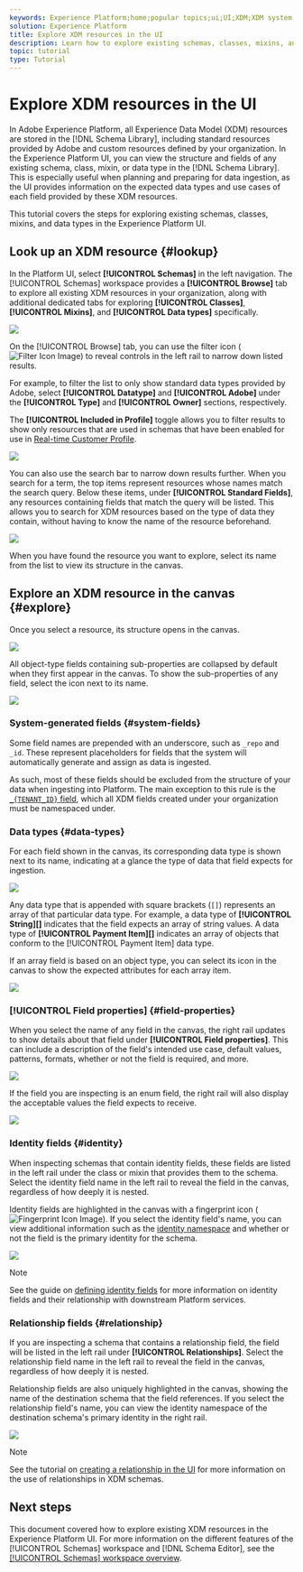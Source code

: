 ```yaml
---
keywords: Experience Platform;home;popular topics;ui;UI;XDM;XDM system;experience data model;Experience data model;Experience Data Model;data model;Data Model;explore;class;mixin;data type;schema;
solution: Experience Platform
title: Explore XDM resources in the UI
description: Learn how to explore existing schemas, classes, mixins, and data types in the Experience Platform user inteface.
topic: tutorial
type: Tutorial
---
```


# Explore XDM resources in the UI

In Adobe Experience Platform, all Experience Data Model (XDM) resources are stored in the [!DNL Schema Library], including standard resources provided by Adobe and custom resources defined by your organization. In the Experience Platform UI, you can view the structure and fields of any existing schema, class, mixin, or data type in the [!DNL Schema Library]. This is especially useful when planning and preparing for data ingestion, as the UI provides information on the expected data types and use cases of each field provided by these XDM resources.

This tutorial covers the steps for exploring existing schemas, classes, mixins, and data types in the Experience Platform UI.

## Look up an XDM resource {#lookup}

In the Platform UI, select **[!UICONTROL Schemas]** in the left navigation. The [!UICONTROL Schemas] workspace provides a **[!UICONTROL Browse]** tab to explore all existing XDM resources in your organization, along with additional dedicated tabs for exploring **[!UICONTROL Classes]**, **[!UICONTROL Mixins]**, and **[!UICONTROL Data types]** specifically.

![](../images/ui/explore/tabs.png)

On the [!UICONTROL Browse] tab, you can use the filter icon (![Filter Icon Image](../images/ui/explore/icon.png)) to reveal controls in the left rail to narrow down listed results.

For example, to filter the list to only show standard data types provided by Adobe, select **[!UICONTROL Datatype]** and **[!UICONTROL Adobe]** under the **[!UICONTROL Type]** and **[!UICONTROL Owner]** sections, respectively.

The **[!UICONTROL Included in Profile]** toggle allows you to filter results to show only resources that are used in schemas that have been enabled for use in [Real-time Customer Profile](../../profile/home.md).

![](../images/ui/explore/filter.png)

You can also use the search bar to narrow down results further. When you search for a term, the top items represent resources whose names match the search query. Below these items, under **[!UICONTROL Standard Fields]**, any resources containing fields that match the query will be listed. This allows you to search for XDM resources based on the type of data they contain, without having to know the name of the resource beforehand.

![](../images/ui/explore/search.png)

When you have found the resource you want to explore, select its name from the list to view its structure in the canvas.

## Explore an XDM resource in the canvas {#explore}

Once you select a resource, its structure opens in the canvas.

![](../images/ui/explore/canvas.png)

All object-type fields containing sub-properties are collapsed by default when they first appear in the canvas. To show the sub-properties of any field, select the icon next to its name.

![](../images/ui/explore/field-expand.png)

### System-generated fields {#system-fields}

Some field names are prepended with an underscore, such as `_repo` and `_id`. These represent placeholders for fields that the system will automatically generate and assign as data is ingested.

As such, most of these fields should be excluded from the structure of your data when ingesting into Platform. The main exception to this rule is the [`_{TENANT_ID}` field](../api/getting-started.md#know-your-tenant_id), which all XDM fields created under your organization must be namespaced under.

### Data types {#data-types}

For each field shown in the canvas, its corresponding data type is shown next to its name, indicating at a glance the type of data that field expects for ingestion.

![](../images/ui/explore/data-types.png)

Any data type that is appended with square brackets (`[]`) represents an array of that particular data type. For example, a data type of **[!UICONTROL String]\[]** indicates that the field expects an array of string values. A data type of **[!UICONTROL Payment Item]\[]** indicates an array of objects that conform to the [!UICONTROL Payment Item] data type.

If an array field is based on an object type, you can select its icon in the canvas to show the expected attributes for each array item.

![](../images/ui/explore/array-type.png)

### [!UICONTROL Field properties] {#field-properties}

When you select the name of any field in the canvas, the right rail updates to show details about that field under **[!UICONTROL Field properties]**. This can include a description of the field's intended use case, default values, patterns, formats, whether or not the field is required, and more.

![](../images/ui/explore/field-properties.png)

If the field you are inspecting is an enum field, the right rail will also display the acceptable values the field expects to receive.

![](../images/ui/explore/enum-field.png)

### Identity fields {#identity}

When inspecting schemas that contain identity fields, these fields are listed in the left rail under the class or mixin that provides them to the schema. Select the identity field name in the left rail to reveal the field in the canvas, regardless of how deeply it is nested.

Identity fields are highlighted in the canvas with a fingerprint icon (![Fingerprint Icon Image](../images/ui/explore/identity-symbol.png)). If you select the identity field's name, you can view additional information such as the [identity namespace](../../identity-service/namespaces.md) and whether or not the field is the primary identity for the schema.

![](../images/ui/explore/identity-field.png)

>[!NOTE]
>
>See the guide on [defining identity fields](./fields/identity.md) for more information on identity fields and their relationship with downstream Platform services.

### Relationship fields {#relationship}

If you are inspecting a schema that contains a relationship field, the field will be listed in the left rail under **[!UICONTROL Relationships]**. Select the relationship field name in the left rail to reveal the field in the canvas, regardless of how deeply it is nested.

Relationship fields are also uniquely highlighted in the canvas, showing the name of the destination schema that the field references. If you select the relationship field's name, you can view the identity namespace of the destination schema's primary identity in the right rail.

![](../images/ui/explore/relationship-field.png)

>[!NOTE]
>
>See the tutorial on [creating a relationship in the UI](../tutorials/create-schema-ui.md) for more information on the use of relationships in XDM schemas.

## Next steps

This document covered how to explore existing XDM resources in the Experience Platform UI. For more information on the different features of the [!UICONTROL Schemas] workspace and [!DNL Schema Editor], see the [[!UICONTROL Schemas] workspace overview](./overview.md).